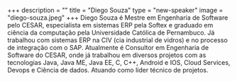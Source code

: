 +++
description = ""
title = "Diego Souza"
type = "new-speaker"
image = "diego-souza.jpeg"
+++
Diego Souza é Mestre em Engenharia de Software pelo CESAR, especialista em sistemas ERP pela Softex e graduado em ciência da computação pela Universidade Católica de Pernambuco. Já trabalhou com sistemas ERP na CIV (cia industrial de vidros) e no processo de integração com o SAP. Atualmente é Consultor em Engenharia de Software do CESAR, onde já trabalhou em diversos projetos com as tecnologias Java, Java ME, Java EE, C, C++, Android e IOS, Cloud Services, Devops e Ciência de dados. Atuando como líder técnico de projetos.